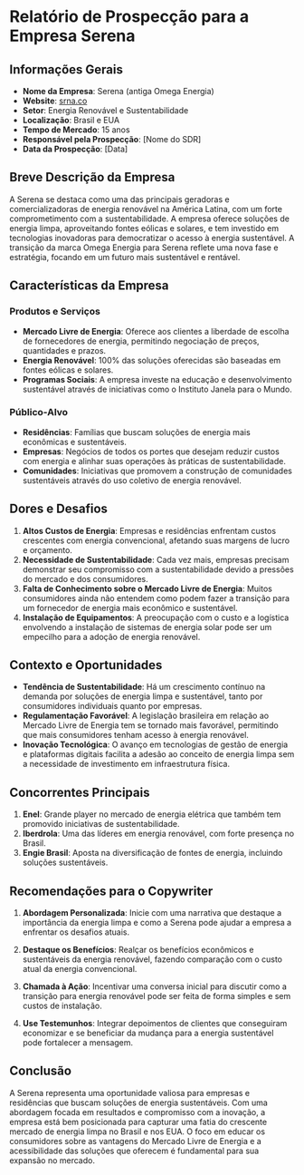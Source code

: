 # Relatório de Prospecção para a Empresa Serena

## Informações Gerais

- **Nome da Empresa**: Serena (antiga Omega Energia)
- **Website**: [srna.co](http://www.srna.co)
- **Setor**: Energia Renovável e Sustentabilidade
- **Localização**: Brasil e EUA
- **Tempo de Mercado**: 15 anos
- **Responsável pela Prospecção**: [Nome do SDR]
- **Data da Prospecção**: [Data]

## Breve Descrição da Empresa

A Serena se destaca como uma das principais geradoras e comercializadoras de energia renovável na América Latina, com um forte comprometimento com a sustentabilidade. A empresa oferece soluções de energia limpa, aproveitando fontes eólicas e solares, e tem investido em tecnologias inovadoras para democratizar o acesso à energia sustentável. A transição da marca Omega Energia para Serena reflete uma nova fase e estratégia, focando em um futuro mais sustentável e rentável.

## Características da Empresa

### Produtos e Serviços

- **Mercado Livre de Energia**: Oferece aos clientes a liberdade de escolha de fornecedores de energia, permitindo negociação de preços, quantidades e prazos.
- **Energia Renovável**: 100% das soluções oferecidas são baseadas em fontes eólicas e solares.
- **Programas Sociais**: A empresa investe na educação e desenvolvimento sustentável através de iniciativas como o Instituto Janela para o Mundo.

### Público-Alvo

- **Residências**: Famílias que buscam soluções de energia mais econômicas e sustentáveis.
- **Empresas**: Negócios de todos os portes que desejam reduzir custos com energia e alinhar suas operações às práticas de sustentabilidade.
- **Comunidades**: Iniciativas que promovem a construção de comunidades sustentáveis através do uso coletivo de energia renovável.

## Dores e Desafios

1. **Altos Custos de Energia**: Empresas e residências enfrentam custos crescentes com energia convencional, afetando suas margens de lucro e orçamento.
2. **Necessidade de Sustentabilidade**: Cada vez mais, empresas precisam demonstrar seu compromisso com a sustentabilidade devido a pressões do mercado e dos consumidores.
3. **Falta de Conhecimento sobre o Mercado Livre de Energia**: Muitos consumidores ainda não entendem como podem fazer a transição para um fornecedor de energia mais econômico e sustentável.
4. **Instalação de Equipamentos**: A preocupação com o custo e a logística envolvendo a instalação de sistemas de energia solar pode ser um empecilho para a adoção de energia renovável.

## Contexto e Oportunidades

- **Tendência de Sustentabilidade**: Há um crescimento contínuo na demanda por soluções de energia limpa e sustentável, tanto por consumidores individuais quanto por empresas.
- **Regulamentação Favorável**: A legislação brasileira em relação ao Mercado Livre de Energia tem se tornado mais favorável, permitindo que mais consumidores tenham acesso à energia renovável.
- **Inovação Tecnológica**: O avanço em tecnologias de gestão de energia e plataformas digitais facilita a adesão ao conceito de energia limpa sem a necessidade de investimento em infraestrutura física.

## Concorrentes Principais

1. **Enel**: Grande player no mercado de energia elétrica que também tem promovido iniciativas de sustentabilidade.
2. **Iberdrola**: Uma das líderes em energia renovável, com forte presença no Brasil.
3. **Engie Brasil**: Aposta na diversificação de fontes de energia, incluindo soluções sustentáveis.

## Recomendações para o Copywriter

1. **Abordagem Personalizada**: Inicie com uma narrativa que destaque a importância da energia limpa e como a Serena pode ajudar a empresa a enfrentar os desafios atuais.
  
2. **Destaque os Benefícios**: Realçar os benefícios econômicos e sustentáveis da energia renovável, fazendo comparação com o custo atual da energia convencional.
   
3. **Chamada à Ação**: Incentivar uma conversa inicial para discutir como a transição para energia renovável pode ser feita de forma simples e sem custos de instalação.

4. **Use Testemunhos**: Integrar depoimentos de clientes que conseguiram economizar e se beneficiar da mudança para a energia sustentável pode fortalecer a mensagem.

## Conclusão

A Serena representa uma oportunidade valiosa para empresas e residências que buscam soluções de energia sustentáveis. Com uma abordagem focada em resultados e compromisso com a inovação, a empresa está bem posicionada para capturar uma fatia do crescente mercado de energia limpa no Brasil e nos EUA. O foco em educar os consumidores sobre as vantagens do Mercado Livre de Energia e a acessibilidade das soluções que oferecem é fundamental para sua expansão no mercado.
